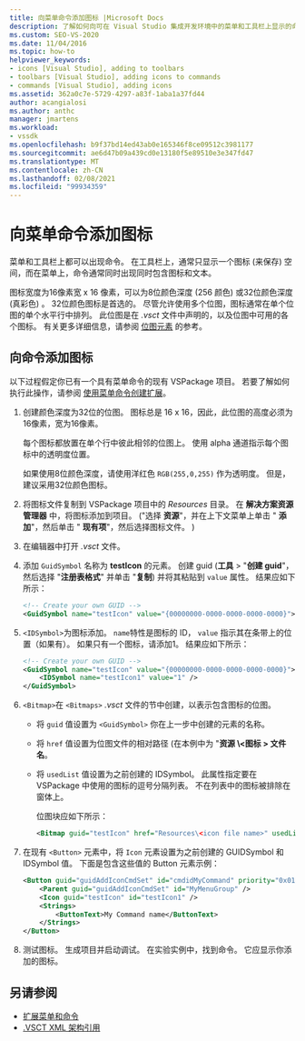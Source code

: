 ```yaml
---
title: 向菜单命令添加图标 |Microsoft Docs
description: 了解如何向可在 Visual Studio 集成开发环境中的菜单和工具栏上显示的命令添加图标 (IDE) 。
ms.custom: SEO-VS-2020
ms.date: 11/04/2016
ms.topic: how-to
helpviewer_keywords:
- icons [Visual Studio], adding to toolbars
- toolbars [Visual Studio], adding icons to commands
- commands [Visual Studio], adding icons
ms.assetid: 362a0c7e-5729-4297-a83f-1aba1a37fd44
author: acangialosi
ms.author: anthc
manager: jmartens
ms.workload:
- vssdk
ms.openlocfilehash: b9f37bd14ed43ab0e165346f8ce09512c3981177
ms.sourcegitcommit: ae6d47b09a439cd0e13180f5e89510e3e347fd47
ms.translationtype: MT
ms.contentlocale: zh-CN
ms.lasthandoff: 02/08/2021
ms.locfileid: "99934359"
---
```

# <a name="add-icons-to-menu-commands"></a>向菜单命令添加图标
菜单和工具栏上都可以出现命令。 在工具栏上，通常只显示一个图标 (来保存) 空间，而在菜单上，命令通常同时出现同时包含图标和文本。

 图标宽度为16像素宽 x 16 像素，可以为8位颜色深度 (256 颜色) 或32位颜色深度 (真彩色) 。 32位颜色图标是首选的。 尽管允许使用多个位图，图标通常在单个位图的单个水平行中排列。 此位图是在 *.vsct* 文件中声明的，以及位图中可用的各个图标。 有关更多详细信息，请参阅 [位图元素](../extensibility/bitmaps-element.md) 的参考。

## <a name="add-an-icon-to-a-command"></a>向命令添加图标
 以下过程假定你已有一个具有菜单命令的现有 VSPackage 项目。 若要了解如何执行此操作，请参阅 [使用菜单命令创建扩展](../extensibility/creating-an-extension-with-a-menu-command.md)。

1. 创建颜色深度为32位的位图。 图标总是 16 x 16，因此，此位图的高度必须为16像素，宽为16像素。

     每个图标都放置在单个行中彼此相邻的位图上。 使用 alpha 通道指示每个图标中的透明度位置。

     如果使用8位颜色深度，请使用洋红色 `RGB(255,0,255)` 作为透明度。 但是，建议采用32位颜色图标。

2. 将图标文件复制到 VSPackage 项目中的 *Resources* 目录。 在 **解决方案资源管理器** 中，将图标添加到项目。  ("选择 **资源**"，并在上下文菜单上单击 " **添加**"，然后单击 " **现有项**"，然后选择图标文件。 ) 

3. 在编辑器中打开 *.vsct* 文件。

4. 添加 `GuidSymbol` 名称为 **testIcon** 的元素。 创建 guid (**工具**  >  "**创建 guid**"，然后选择 "**注册表格式**" 并单击 "**复制**) 并将其粘贴到 `value` 属性。 结果应如下所示：

    ```xml
    <!-- Create your own GUID -->
    <GuidSymbol name="testIcon" value="{00000000-0000-0000-0000-0000}">
    ```

5. `<IDSymbol>`为图标添加。 `name`特性是图标的 ID， `value` 指示其在条带上的位置（如果有）。 如果只有一个图标，请添加1。 结果应如下所示：

    ```xml
    <!-- Create your own GUID -->
    <GuidSymbol name="testIcon" value="{00000000-0000-0000-0000-0000}">
        <IDSymbol name="testIcon1" value="1" />
    </GuidSymbol>
    ```

6. `<Bitmap>`在 `<Bitmaps>` *.vsct* 文件的节中创建，以表示包含图标的位图。

    - 将 `guid` 值设置为 `<GuidSymbol>` 你在上一步中创建的元素的名称。

    - 将 `href` 值设置为位图文件的相对路径 (在本例中为 "**资源 \\<图标 \> 文件名**。

    - 将 `usedList` 值设置为之前创建的 IDSymbol。 此属性指定要在 VSPackage 中使用的图标的逗号分隔列表。 不在列表中的图标被排除在窗体上。

         位图块应如下所示：

        ```xml
        <Bitmap guid="testIcon" href="Resources\<icon file name>" usedList="testIcon1"/>
        ```

7. 在现有 `<Button>` 元素中，将 `Icon` 元素设置为之前创建的 GUIDSymbol 和 IDSymbol 值。 下面是包含这些值的 Button 元素示例：

    ```xml
    <Button guid="guidAddIconCmdSet" id="cmdidMyCommand" priority="0x0100" type="Button">
        <Parent guid="guidAddIconCmdSet" id="MyMenuGroup" />
        <Icon guid="testIcon" id="testIcon1" />
        <Strings>
            <ButtonText>My Command name</ButtonText>
        </Strings>
    </Button>
    ```

8. 测试图标。 生成项目并启动调试。 在实验实例中，找到命令。 它应显示你添加的图标。

## <a name="see-also"></a>另请参阅
- [扩展菜单和命令](../extensibility/extending-menus-and-commands.md)
- [.VSCT XML 架构引用](../extensibility/vsct-xml-schema-reference.md)
